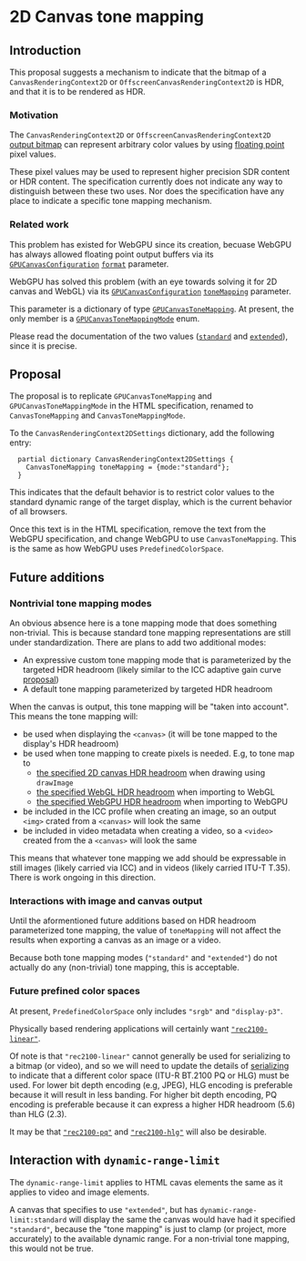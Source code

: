 # 2D Canvas tone mapping

## Introduction

This proposal suggests a mechanism to indicate that the bitmap of a `CanvasRenderingContext2D` or `OffscreenCanvasRenderingContext2D` is HDR, and that it is to be rendered as HDR.

### Motivation

The `CanvasRenderingContext2D` or `OffscreenCanvasRenderingContext2D` [output bitmap](https://html.spec.whatwg.org/multipage/canvas.html#output-bitmap) can represent arbitrary color values by using [floating point](https://html.spec.whatwg.org/multipage/canvas.html#dom-canvascolortype-float16) pixel values.

These pixel values may be used to represent higher precision SDR content or HDR content.
The specification currently does not indicate any way to distinguish between these two uses.
Nor does the specification have any place to indicate a specific tone mapping mechanism.

### Related work

This problem has existed for WebGPU since its creation, becuase WebGPU has always allowed floating point output buffers via its [`GPUCanvasConfiguration`](https://www.w3.org/TR/webgpu/#dictdef-gpucanvasconfiguration) [`format`](https://www.w3.org/TR/webgpu/#dom-gpucanvasconfiguration-format) parameter.

WebGPU has solved this problem (with an eye towards solving it for 2D canvas and WebGL) via its
[`GPUCanvasConfiguration`](https://www.w3.org/TR/webgpu/#dictdef-gpucanvasconfiguration)
[`toneMapping`](https://www.w3.org/TR/webgpu/#dom-gpucanvasconfiguration-tonemapping) parameter.

This parameter is a dictionary of type [`GPUCanvasToneMapping`](https://www.w3.org/TR/webgpu/#dictdef-gpucanvastonemapping).
At present, the only member is a [`GPUCanvasToneMappingMode`](https://www.w3.org/TR/webgpu/#gpucanvastonemappingmode]) enum.

Please read the documentation of the two values ([`standard`](https://www.w3.org/TR/webgpu/#dom-gpucanvastonemappingmode-standard) and [`extended`](https://www.w3.org/TR/webgpu/#dom-gpucanvastonemappingmode-extended)), since it is precise.

## Proposal

The proposal is to replicate `GPUCanvasToneMapping` and `GPUCanvasToneMappingMode` in the HTML specification, renamed to `CanvasToneMapping` and `CanvasToneMappingMode`.

To the `CanvasRenderingContext2DSettings` dictionary, add the following entry:

```idl
  partial dictionary CanvasRenderingContext2DSettings {
    CanvasToneMapping toneMapping = {mode:"standard"};
  }
```

This indicates that the default behavior is to restrict color values to the standard dynamic range of the target display, which is the current behavior of all browsers.

Once this text is in the HTML specification, remove the text from the WebGPU specification, and change WebGPU to use `CanvasToneMapping`.
This is the same as how WebGPU uses `PredefinedColorSpace`.

## Future additions

### Nontrivial tone mapping modes

An obvious absence here is a tone mapping mode that does something non-trivial.
This is because standard tone mapping representations are still under standardization.
There are plans to add two additional modes:

 * An expressive custom tone mapping mode that is parameterized by the targeted HDR headroom (likely similar to the ICC adaptive gain curve [proposal](https://www.color.org/specification/ICC.1_Adaptive_Gain_Curve.pdf))
 * A default tone mapping parameterized by targeted HDR headroom

When the canvas is output, this tone mapping will be "taken into account". This means the tone mapping will:

 * be used when displaying the `<canvas>` (it will be tone mapped to the display's HDR headroom)
 * be used when tone mapping to create pixels is needed. E.g, to tone map to
    * [the specified 2D canvas HDR headroom](https://github.com/whatwg/html/issues/11165) when drawing using `drawImage`
    * [the specified WebGL HDR headroom](https://github.com/KhronosGroup/WebGL/issues/3735) when importing to WebGL
    * [the specified WebGPU HDR headroom](https://github.com/gpuweb/gpuweb/issues/5236) when importing to WebGPU
 * be included in the ICC profile when creating an image, so an output `<img>` crated from a `<canvas>` will look the same
 * be included in video metadata when creating a video, so a `<video>` created from the a `<canvas>` will look the same

This means that whatever tone mapping we add should be expressable in still images (likely carried via ICC) and in videos (likely carried ITU-T T.35).
There is work ongoing in this direction.

### Interactions with image and canvas output

Until the aformentioned future additions based on HDR headroom parameterized tone mapping, the value of `toneMapping` will not affect the results when exporting a canvas as an image or a video.

Because both tone mapping modes (`"standard"` and `"extended"`) do not actually do any (non-trivial) tone mapping, this is acceptable.

### Future prefined color spaces

At present, `PredefinedColorSpace` only includes `"srgb"` and `"display-p3"`.

Physically based rendering applications will certainly want [`"rec2100-linear"`](https://drafts.csswg.org/css-color-hdr/#valdef-color-rec2100-linear).

Of note is that `"rec2100-linear"` cannot generally be used for serializing to a bitmap (or video), and so we will need to update the details of [serializing](https://html.spec.whatwg.org/multipage/canvas.html#serialising-bitmaps-to-a-file) to indicate that a different color space (ITU-R BT.2100 PQ or HLG) must be used.
For lower bit depth encoding (e.g, JPEG), HLG encoding is preferable because it will result in less banding.
For higher bit depth encoding, PQ encoding is preferable because it can express a higher HDR headroom (5.6) than HLG (2.3).

It may be that [`"rec2100-pq"`](https://drafts.csswg.org/css-color-hdr/#valdef-color-rec2100-pq) and [`"rec2100-hlg"`](https://drafts.csswg.org/css-color-hdr/#valdef-color-rec2100-hlg) will also be desirable.

## Interaction with `dynamic-range-limit`

The `dynamic-range-limit` applies to HTML cavas elements the same as it applies to video and image elements.

A canvas that specifies to use `"extended"`, but has `dynamic-range-limit:standard` will display the same the canvas would have had it specified `"standard"`, because the "tone mapping" is just to clamp (or project, more accurately) to the available dynamic range.
For a non-trivial tone mapping, this would not be true.

